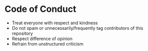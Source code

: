 # Code of Conduct

- Treat everyone with respect and kindness
- Do not spam or unnecessarily/frequently tag contributors of this repository
- Respect difference of opinion
- Refrain from unstructured criticism
